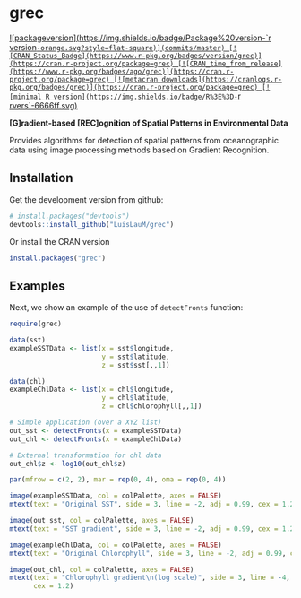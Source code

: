 grec
=======

[![packageversion](https://img.shields.io/badge/Package%20version-`r version`-orange.svg?style=flat-square)](commits/master) [![CRAN_Status_Badge](https://www.r-pkg.org/badges/version/grec)](https://cran.r-project.org/package=grec) [![CRAN_time_from_release](https://www.r-pkg.org/badges/ago/grec)](https://cran.r-project.org/package=grec) [![metacran downloads](https://cranlogs.r-pkg.org/badges/grec)](https://cran.r-project.org/package=grec) [![minimal R version](https://img.shields.io/badge/R%3E%3D-`r rvers`-6666ff.svg)](https://cran.r-project.org/)

**[G]radient-based [REC]ognition of Spatial Patterns in Environmental Data**

Provides algorithms for detection of spatial patterns from oceanographic data using image processing methods based on Gradient Recognition.

Installation
------------

Get the development version from github:

``` r
# install.packages("devtools")
devtools::install_github("LuisLauM/grec")
```

Or install the CRAN version

``` r
install.packages("grec")
```

Examples
--------

Next, we show an example of the use of `detectFronts` function:

``` r
require(grec)

data(sst)
exampleSSTData <- list(x = sst$longitude,
                       y = sst$latitude,
                       z = sst$sst[,,1])

data(chl)
exampleChlData <- list(x = chl$longitude,
                       y = chl$latitude,
                       z = chl$chlorophyll[,,1])

# Simple application (over a XYZ list)
out_sst <- detectFronts(x = exampleSSTData)
out_chl <- detectFronts(x = exampleChlData)

# External transformation for chl data
out_chl$z <- log10(out_chl$z)

par(mfrow = c(2, 2), mar = rep(0, 4), oma = rep(0, 4))

image(exampleSSTData, col = colPalette, axes = FALSE)
mtext(text = "Original SST", side = 3, line = -2, adj = 0.99, cex = 1.2)

image(out_sst, col = colPalette, axes = FALSE)
mtext(text = "SST gradient", side = 3, line = -2, adj = 0.99, cex = 1.2)

image(exampleChlData, col = colPalette, axes = FALSE)
mtext(text = "Original Chlorophyll", side = 3, line = -2, adj = 0.99, cex = 1.2)

image(out_chl, col = colPalette, axes = FALSE)
mtext(text = "Chlorophyll gradient\n(log scale)", side = 3, line = -4, adj = 0.99,
      cex = 1.2)
```
